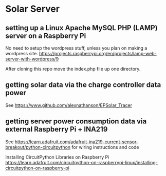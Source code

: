 # Solar Server

## setting up a Linux Apache MySQL PHP (LAMP) server on a Raspberry Pi
No need to setup the wordpress stuff, unless you plan on making a wordpress site.
https://projects.raspberrypi.org/en/projects/lamp-web-server-with-wordpress/9

After cloning this repo move the index.php file up one directory.

## getting solar data via the charge controller data power
See https://www.github.com/alexnathanson/EPSolar_Tracer

## getting server power consumption data via external Raspberry Pi + INA219
See https://learn.adafruit.com/adafruit-ina219-current-sensor-breakout/python-circuitpython for wiring instructions and code

Installing CircuitPython Libraries on Raspberry Pi
https://learn.adafruit.com/circuitpython-on-raspberrypi-linux/installing-circuitpython-on-raspberry-pi
